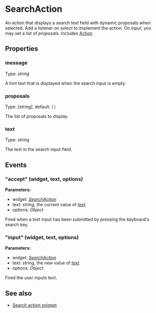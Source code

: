 ---
---
# SearchAction
An action that displays a search text field with dynamic proposals when selected. Add a listener on *select* to implement the action. On *input*, you may set a list of *proposals*.
Includes [Action](Action.md)

## Properties
### message
Type: *string*

A hint text that is displayed when the search input is empty.
### proposals
Type: *[string]*, default: `[]`

The list of proposals to display.
### text
Type: *string*

The text in the search input field.

## Events
### "accept" (widget, text, options)

**Parameters:** 

- widget: *[SearchAction](SearchAction.md)*
- text: *string*, the current value of *[text](#text)*.
- options: *Object*

Fired when a text input has been submitted by pressing the keyboard's search key.

### "input" (widget, text, options)

**Parameters:** 

- widget: *[SearchAction](SearchAction.md)*
- text: *string*, the new value of *[text](#text)*.
- options: *Object*

Fired the user inputs text.


## See also
- [Search action snippet](https://github.com/eclipsesource/tabris-js/blob/master/snippets/action-search/search-action.js)
